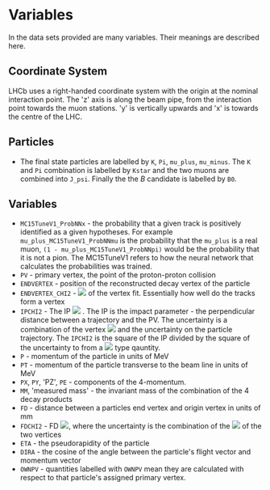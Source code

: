 Variables
=========

In the data sets provided are many variables. Their meanings are described here.

Coordinate System
-----------------

LHCb uses a right-handed coordinate system with the origin at the nominal interaction point. The 'z' axis is along the beam pipe, from the interaction point towards the muon stations. 'y' is vertically upwards and 'x' is towards the centre of the LHC.

Particles
---------

* The final state particles are labelled by `K`, `Pi`, `mu_plus`, `mu_minus`. The `K` and `Pi` combination is labelled by `Kstar` and the two muons are combined into `J_psi`. Finally the the *B* candidate is labelled by `B0`.

Variables
---------

* `MC15TuneV1_ProbNNx` - the probability that a given track is positively identified as a given hypotheses. For example `mu_plus_MC15TuneV1_ProbNNmu` is the probability that the `mu_plus` is a real muon, `(1 - mu_plus_MC15TuneV1_ProbNNpi)` would be the probability that it is not a pion. The MC15TuneV1 refers to how the neural network that calculates the probabilities was trained.
* `PV` - primary vertex, the point of the proton-proton collision
* `ENDVERTEX` - position of the reconstructed decay vertex of the particle
* `ENDVERTEX_CHI2` - <img src="https://latex.codecogs.com/gif.latex?\chi^{2}" /> of the vertex fit. Essentially how well do the tracks form a vertex
* `IPCHI2` - The IP <img src="https://latex.codecogs.com/gif.latex?\chi^{2}" /> . The IP is the impact parameter - the perpendicular distance between a trajectory and the PV. The uncertainty is a combination of the vertex <img src="https://latex.codecogs.com/gif.latex?\chi^{2}" /> and the uncertainty on the particle trajectory. The `IPCHI2` is the square of the IP divided by the square of the uncertainty to from a <img src="https://latex.codecogs.com/gif.latex?\chi^{2}" /> type qauntity.
* `P` - momentum of the particle in units of MeV
* `PT` - momentum of the particle transverse to the beam line in units of MeV
* `PX`, `PY`, 'PZ', `PE` - components of the 4-momentum.
* `MM`, 'measured mass' - the invariant mass of the combination of the 4 decay products
* `FD` - distance between a particles end vertex and origin vertex in units of mm
* `FDCHI2` - FD <img src="https://latex.codecogs.com/gif.latex?\chi^{2}" />, where the uncertainty is the combination of the <img src="https://latex.codecogs.com/gif.latex?\chi^{2}" /> of the two vertices
* `ETA` - the pseudorapidity of the particle
* `DIRA` - the cosine of the angle between the particle's flight vector and momentum vector
* `OWNPV` - quantities labelled with `OWNPV` mean they are calculated with respect to that particle's assigned primary vertex.

